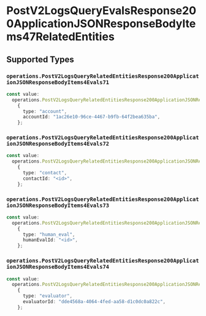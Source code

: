 # PostV2LogsQueryEvalsResponse200ApplicationJSONResponseBodyItems47RelatedEntities


## Supported Types

### `operations.PostV2LogsQueryRelatedEntitiesResponse200ApplicationJSONResponseBodyItems4Evals71`

```typescript
const value:
  operations.PostV2LogsQueryRelatedEntitiesResponse200ApplicationJSONResponseBodyItems4Evals71 =
    {
      type: "account",
      accountId: "1ac26e10-96ce-4467-b9fb-64f2bea635ba",
    };
```

### `operations.PostV2LogsQueryRelatedEntitiesResponse200ApplicationJSONResponseBodyItems4Evals72`

```typescript
const value:
  operations.PostV2LogsQueryRelatedEntitiesResponse200ApplicationJSONResponseBodyItems4Evals72 =
    {
      type: "contact",
      contactId: "<id>",
    };
```

### `operations.PostV2LogsQueryRelatedEntitiesResponse200ApplicationJSONResponseBodyItems4Evals73`

```typescript
const value:
  operations.PostV2LogsQueryRelatedEntitiesResponse200ApplicationJSONResponseBodyItems4Evals73 =
    {
      type: "human_eval",
      humanEvalId: "<id>",
    };
```

### `operations.PostV2LogsQueryRelatedEntitiesResponse200ApplicationJSONResponseBodyItems4Evals74`

```typescript
const value:
  operations.PostV2LogsQueryRelatedEntitiesResponse200ApplicationJSONResponseBodyItems4Evals74 =
    {
      type: "evaluator",
      evaluatorId: "dde4568a-4064-4fed-aa58-d1c0dc0a822c",
    };
```

